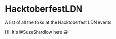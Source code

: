 # HacktoberfestLDN
A list of all the folks at the Hacktoberfest LDN events

Hi!  It's @SuzeShardlow here 😀
